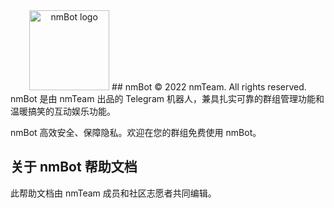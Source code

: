 <center>
<!-- 图片 -->
<img src="https://websiteres.nmteam.xyz/producticon/nmBot/logo@128.png" width="128" height="128" alt="nmBot logo" />  
## nmBot  
© 2022 nmTeam. All rights reserved.  
</center>
nmBot 是由 nmTeam 出品的 Telegram 机器人，兼具扎实可靠的群组管理功能和温暖搞笑的互动娱乐功能。  

nmBot 高效安全、保障隐私。欢迎在您的群组免费使用 nmBot。  

## 关于 nmBot 帮助文档

此帮助文档由 nmTeam 成员和社区志愿者共同编辑。